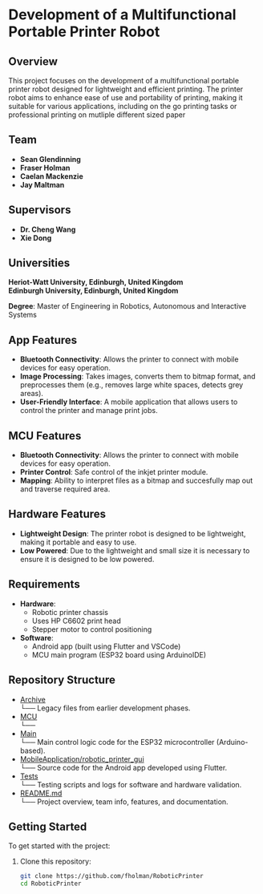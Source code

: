 # Development of a Multifunctional Portable Printer Robot

## Overview
This project focuses on the development of a multifunctional portable printer robot designed for lightweight and efficient printing. The printer robot aims to enhance ease of use and portability of printing, making it suitable for various applications, including on the go printing tasks or professional printing on mutliple different sized paper

## Team
- **Sean Glendinning**
- **Fraser Holman**
- **Caelan Mackenzie**
- **Jay Maltman**

## Supervisors
- **Dr. Cheng Wang**
- **Xie Dong**

## Universities
**Heriot-Watt University, Edinburgh, United Kingdom**  
**Edinburgh University, Edinburgh, United Kingdom**

**Degree**: Master of Engineering in Robotics, Autonomous and Interactive Systems

## App Features
- **Bluetooth Connectivity**: Allows the printer to connect with mobile devices for easy operation.
- **Image Processing**: Takes images, converts them to bitmap format, and preprocesses them (e.g., removes large white spaces, detects grey areas).
- **User-Friendly Interface**: A mobile application that allows users to control the printer and manage print jobs.

## MCU Features
- **Bluetooth Connectivity**: Allows the printer to connect with mobile devices for easy operation.
- **Printer Control**: Safe control of the inkjet printer module.
- **Mapping**: Ability to interpret files as a bitmap and succesfully map out and traverse required area.

## Hardware Features
- **Lightweight Design**: The printer robot is designed to be lightweight, making it portable and easy to use.
- **Low Powered**: Due to the lightweight and small size it is necessary to ensure it is designed to be low powered.

## Requirements
- **Hardware**: 
  - Robotic printer chassis
  - Uses HP C6602 print head
  - Stepper motor to control positioning
- **Software**: 
  - Android app (built using Flutter and VSCode)
  - MCU main program (ESP32 board using ArduinoIDE)

## Repository Structure
- [Archive](./Archive)  
└── Legacy files from earlier development phases.
- [MCU](./MCU)  
└── 
- [Main](./Main)  
└── Main control logic code for the ESP32 microcontroller (Arduino-based).
- [MobileApplication/robotic_printer_gui](./MobileApplication/robotic_printer_gui)  
└── Source code for the Android app developed using Flutter.
- [Tests](./Tests)  
└── Testing scripts and logs for software and hardware validation.
- [README.md](./README.md)  
└── Project overview, team info, features, and documentation.

## Getting Started
To get started with the project:

1. Clone this repository:
   ```bash
   git clone https://github.com/fholman/RoboticPrinter
   cd RoboticPrinter
